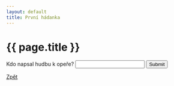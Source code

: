 ```yaml
---
layout: default
title: První hádanka
---
```

<div class="uvod">
<h1>{{ page.title }}</h1>

<p>
 <form name="myForm" onsubmit="return validateForm1()" method="post">
Kdo napsal hudbu k opeře? <input type="text" name="fname">
<input type="submit" value="Submit">
</form> 
</p>

 <a href="{{ site.baseurl }}/uvody/onegin_uvod.html">Zpět</a>
</div>
 
<script src="/assets/js/hadanky_eo.js"></script> 